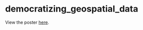 # democratizing_geospatial_data

<!-- badges: start -->
<!-- badges: end -->

View the poster [here](https://geomarker.io/democratizing_geospatial_data/).
